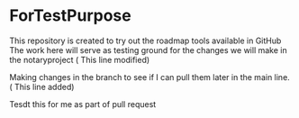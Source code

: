 # ForTestPurpose

This repository is created to try out the roadmap tools available in GitHub
The work here will serve as testing ground for the changes we will make in the notaryproject ( This line modified)


Making changes in the branch to see if I can pull them later in the main line. ( This line added) 

Tesdt this for me as part of pull request
